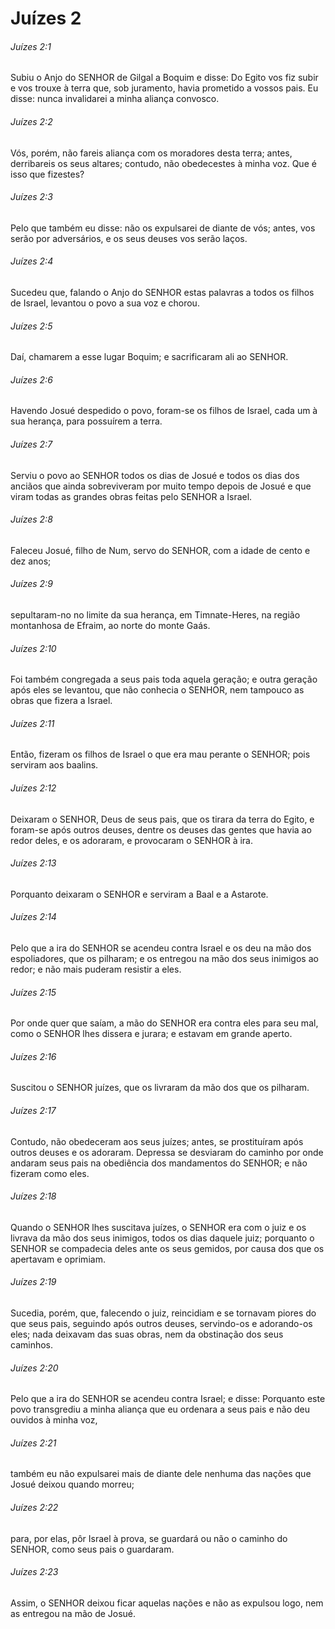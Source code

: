 # Juízes 2

###### Juízes 2:1

Subiu o Anjo do SENHOR de Gilgal a Boquim e disse: Do Egito vos fiz subir e vos trouxe à terra que, sob juramento, havia prometido a vossos pais. Eu disse: nunca invalidarei a minha aliança convosco.

###### Juízes 2:2

Vós, porém, não fareis aliança com os moradores desta terra; antes, derribareis os seus altares; contudo, não obedecestes à minha voz. Que é isso que fizestes?

###### Juízes 2:3

Pelo que também eu disse: não os expulsarei de diante de vós; antes, vos serão por adversários, e os seus deuses vos serão laços.

###### Juízes 2:4

Sucedeu que, falando o Anjo do SENHOR estas palavras a todos os filhos de Israel, levantou o povo a sua voz e chorou.

###### Juízes 2:5

Daí, chamarem a esse lugar Boquim; e sacrificaram ali ao SENHOR.

###### Juízes 2:6

Havendo Josué despedido o povo, foram-se os filhos de Israel, cada um à sua herança, para possuírem a terra.

###### Juízes 2:7

Serviu o povo ao SENHOR todos os dias de Josué e todos os dias dos anciãos que ainda sobreviveram por muito tempo depois de Josué e que viram todas as grandes obras feitas pelo SENHOR a Israel.

###### Juízes 2:8

Faleceu Josué, filho de Num, servo do SENHOR, com a idade de cento e dez anos;

###### Juízes 2:9

sepultaram-no no limite da sua herança, em Timnate-Heres, na região montanhosa de Efraim, ao norte do monte Gaás.

###### Juízes 2:10

Foi também congregada a seus pais toda aquela geração; e outra geração após eles se levantou, que não conhecia o SENHOR, nem tampouco as obras que fizera a Israel.

###### Juízes 2:11

Então, fizeram os filhos de Israel o que era mau perante o SENHOR; pois serviram aos baalins.

###### Juízes 2:12

Deixaram o SENHOR, Deus de seus pais, que os tirara da terra do Egito, e foram-se após outros deuses, dentre os deuses das gentes que havia ao redor deles, e os adoraram, e provocaram o SENHOR à ira.

###### Juízes 2:13

Porquanto deixaram o SENHOR e serviram a Baal e a Astarote.

###### Juízes 2:14

Pelo que a ira do SENHOR se acendeu contra Israel e os deu na mão dos espoliadores, que os pilharam; e os entregou na mão dos seus inimigos ao redor; e não mais puderam resistir a eles.

###### Juízes 2:15

Por onde quer que saíam, a mão do SENHOR era contra eles para seu mal, como o SENHOR lhes dissera e jurara; e estavam em grande aperto.

###### Juízes 2:16

Suscitou o SENHOR juízes, que os livraram da mão dos que os pilharam.

###### Juízes 2:17

Contudo, não obedeceram aos seus juízes; antes, se prostituíram após outros deuses e os adoraram. Depressa se desviaram do caminho por onde andaram seus pais na obediência dos mandamentos do SENHOR; e não fizeram como eles.

###### Juízes 2:18

Quando o SENHOR lhes suscitava juízes, o SENHOR era com o juiz e os livrava da mão dos seus inimigos, todos os dias daquele juiz; porquanto o SENHOR se compadecia deles ante os seus gemidos, por causa dos que os apertavam e oprimiam.

###### Juízes 2:19

Sucedia, porém, que, falecendo o juiz, reincidiam e se tornavam piores do que seus pais, seguindo após outros deuses, servindo-os e adorando-os eles; nada deixavam das suas obras, nem da obstinação dos seus caminhos.

###### Juízes 2:20

Pelo que a ira do SENHOR se acendeu contra Israel; e disse: Porquanto este povo transgrediu a minha aliança que eu ordenara a seus pais e não deu ouvidos à minha voz,

###### Juízes 2:21

também eu não expulsarei mais de diante dele nenhuma das nações que Josué deixou quando morreu;

###### Juízes 2:22

para, por elas, pôr Israel à prova, se guardará ou não o caminho do SENHOR, como seus pais o guardaram.

###### Juízes 2:23

Assim, o SENHOR deixou ficar aquelas nações e não as expulsou logo, nem as entregou na mão de Josué.

